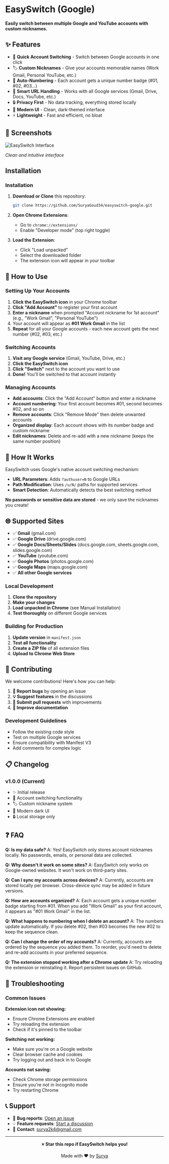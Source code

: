 # EasySwitch (Google)

**Easily switch between multiple Google and YouTube accounts with custom nicknames.**

## ✨ Features

- 🚀 **Quick Account Switching** - Switch between Google accounts in one click
- 🏷️ **Custom Nicknames** - Give your accounts memorable names (Work Gmail, Personal YouTube, etc.)
- 🔢 **Auto-Numbering** - Each account gets a unique number badge (#01, #02, #03...)
- 🎯 **Smart URL Handling** - Works with all Google services (Gmail, Drive, Docs, YouTube, etc.)
- 🔒 **Privacy First** - No data tracking, everything stored locally
- 🎨 **Modern UI** - Clean, dark-themed interface
- ⚡ **Lightweight** - Fast and efficient, no bloat

## 📸 Screenshots

![EasySwitch Interface](https://github.com/SuryaGoud34/EasySwitch-Google/blob/main/image.png)

*Clean and intuitive interface*


## Installation


### Installation 
1. **Download or Clone** this repository:
   ```bash
   git clone https://github.com/SuryaGoud34/easyswitch-google.git
   ```

2. **Open Chrome Extensions**:
   - Go to `chrome://extensions/`
   - Enable "Developer mode" (top right toggle)

3. **Load the Extension**:
   - Click "Load unpacked"
   - Select the downloaded folder
   - The extension icon will appear in your toolbar

## 🎯 How to Use

### Setting Up Your Accounts

1. **Click the EasySwitch icon** in your Chrome toolbar
2. **Click "Add Account"** to register your first account
3. **Enter a nickname** when prompted "Account nickname for 1st account" (e.g., "Work Gmail", "Personal YouTube")
4. Your account will appear as **#01 Work Gmail** in the list
5. **Repeat** for all your Google accounts - each new account gets the next number (#02, #03, etc.)

### Switching Accounts

1. **Visit any Google service** (Gmail, YouTube, Drive, etc.)
2. **Click the EasySwitch icon**
3. **Click "Switch"** next to the account you want to use
4. **Done!** You'll be switched to that account instantly

### Managing Accounts

- **Add accounts**: Click the "Add Account" button and enter a nickname
- **Account numbering**: Your first account becomes #01, second becomes #02, and so on
- **Remove accounts**: Click "Remove Mode" then delete unwanted accounts
- **Organized display**: Each account shows with its number badge and custom nickname
- **Edit nicknames**: Delete and re-add with a new nickname (keeps the same number position)

## 🔧 How It Works

EasySwitch uses Google's native account switching mechanism:
- **URL Parameters**: Adds `?authuser=N` to Google URLs
- **Path Modification**: Uses `/u/N/` paths for supported services
- **Smart Detection**: Automatically detects the best switching method

**No passwords or sensitive data are stored** - we only save the nicknames you create!

## 🌐 Supported Sites

- ✅ **Gmail** (gmail.com)
- ✅ **Google Drive** (drive.google.com)
- ✅ **Google Docs/Sheets/Slides** (docs.google.com, sheets.google.com, slides.google.com)
- ✅ **YouTube** (youtube.com)
- ✅ **Google Photos** (photos.google.com)
- ✅ **Google Maps** (maps.google.com)
- ✅ **All other Google services**


### Local Development
1. **Clone the repository**
2. **Make your changes**
3. **Load unpacked in Chrome** (see Manual Installation)
4. **Test thoroughly** on different Google services

### Building for Production
1. **Update version** in `manifest.json`
2. **Test all functionality**
3. **Create a ZIP file** of all extension files
4. **Upload to Chrome Web Store**

## 🤝 Contributing

We welcome contributions! Here's how you can help:

1. **🐛 Report bugs** by opening an issue
2. **💡 Suggest features** in the discussions
3. **🔧 Submit pull requests** with improvements
4. **📖 Improve documentation**

### Development Guidelines
- Follow the existing code style
- Test on multiple Google services
- Ensure compatibility with Manifest V3
- Add comments for complex logic

## 📋 Changelog

### v1.0.0 (Current)
- ✨ Initial release
- 🔄 Account switching functionality
- 🏷️ Custom nickname system
- 🎨 Modern dark UI
- 🔒 Local storage only

## ❓ FAQ

**Q: Is my data safe?**
A: Yes! EasySwitch only stores account nicknames locally. No passwords, emails, or personal data are collected.

**Q: Why doesn't it work on some sites?**
A: EasySwitch only works on Google-owned websites. It won't work on third-party sites.

**Q: Can I sync my accounts across devices?**
A: Currently, accounts are stored locally per browser. Cross-device sync may be added in future versions.

**Q: How are accounts organized?**
A: Each account gets a unique number badge starting from #01. When you add "Work Gmail" as your first account, it appears as "#01 Work Gmail" in the list.

**Q: What happens to numbering when I delete an account?**
A: The numbers update automatically. If you delete #02, then #03 becomes the new #02 to keep the sequence clean.

**Q: Can I change the order of my accounts?**
A: Currently, accounts are ordered by the sequence you added them. To reorder, you'd need to delete and re-add accounts in your preferred sequence.

**Q: The extension stopped working after a Chrome update**
A: Try reloading the extension or reinstalling it. Report persistent issues on GitHub.

## 🐛 Troubleshooting

### Common Issues

**Extension icon not showing:**
- Ensure Chrome Extensions are enabled
- Try reloading the extension
- Check if it's pinned to the toolbar

**Switching not working:**
- Make sure you're on a Google website
- Clear browser cache and cookies
- Try logging out and back in to Google

**Accounts not saving:**
- Check Chrome storage permissions
- Ensure you're not in Incognito mode
- Try restarting Chrome

## 📞 Support

- 🐛 **Bug reports**: [Open an issue](https://github.com/SuryaGoud34/easyswitch-google/issues)
- 💡 **Feature requests**: [Start a discussion](https://github.com/SuryaGoud34/easyswitch-google/discussions)
- 📧 **Contact**: [surya2k4@gmail.com](mailto:surya2k4@gmail.com)

---

<div align="center">

**⭐ Star this repo if EasySwitch helps you!**

Made with ❤️ by [Surya](https://github.com/SuryaGoud34)


</div>



